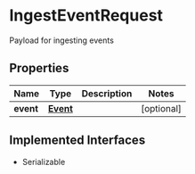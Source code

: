 

# IngestEventRequest

Payload for ingesting events

## Properties

| Name | Type | Description | Notes |
|------------ | ------------- | ------------- | -------------|
|**event** | [**Event**](Event.md) |  |  [optional] |


## Implemented Interfaces

* Serializable


